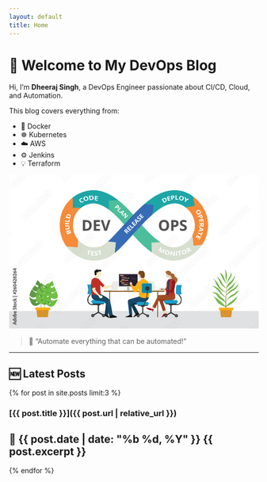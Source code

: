 ```yaml
---
layout: default
title: Home
---
```


# 🌈 Welcome to My DevOps Blog

Hi, I’m **Dheeraj Singh**, a DevOps Engineer passionate about CI/CD, Cloud, and Automation.

This blog covers everything from:
- 🐳 Docker
- ☸️ Kubernetes
- ☁️ AWS
- ⚙️ Jenkins
- 💡 Terraform

![DevOps Banner](assets/images/banner.jpg)

> 💬 “Automate everything that can be automated!”

---

## 🆕 Latest Posts

{% for post in site.posts limit:3 %}
### [{{ post.title }}]({{ post.url | relative_url }})
📅 {{ post.date | date: "%b %d, %Y" }}
{{ post.excerpt }}
---

{% endfor %}

